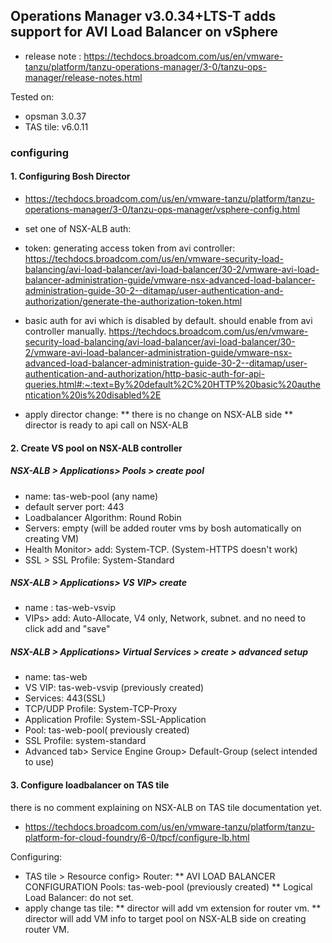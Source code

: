 

## Operations Manager v3.0.34+LTS-T adds support for AVI Load Balancer on vSphere
- release note : https://techdocs.broadcom.com/us/en/vmware-tanzu/platform/tanzu-operations-manager/3-0/tanzu-ops-manager/release-notes.html

Tested on:
- opsman 3.0.37
- TAS tile: v6.0.11


### configuring

#### 1. Configuring Bosh Director 
- https://techdocs.broadcom.com/us/en/vmware-tanzu/platform/tanzu-operations-manager/3-0/tanzu-ops-manager/vsphere-config.html
- set one of NSX-ALB auth:
- token: generating access token from avi controller: https://techdocs.broadcom.com/us/en/vmware-security-load-balancing/avi-load-balancer/avi-load-balancer/30-2/vmware-avi-load-balancer-administration-guide/vmware-nsx-advanced-load-balancer-administration-guide-30-2--ditamap/user-authentication-and-authorization/generate-the-authorization-token.html
- basic auth for avi which is disabled by default. should enable from avi controller manually. https://techdocs.broadcom.com/us/en/vmware-security-load-balancing/avi-load-balancer/avi-load-balancer/30-2/vmware-avi-load-balancer-administration-guide/vmware-nsx-advanced-load-balancer-administration-guide-30-2--ditamap/user-authentication-and-authorization/http-basic-auth-for-api-queries.html#:~:text=By%20default%2C%20HTTP%20basic%20authentication%20is%20disabled%2E

- apply director change:
** there is no change on NSX-ALB side
** director is ready to api call on NSX-ALB


#### 2. Create VS pool on NSX-ALB controller

##### NSX-ALB > Applications> Pools > create pool
- name: tas-web-pool (any name)
- default server port: 443
- Loadbalancer Algorithm: Round Robin
- Servers: empty (will be added router vms by bosh automatically on creating VM)
- Health Monitor> add: System-TCP. (System-HTTPS doesn't work)
- SSL > SSL Profile: System-Standard

##### NSX-ALB > Applications> VS VIP> create
- name : tas-web-vsvip
- VIPs> add: Auto-Allocate, V4 only, Network, subnet. and no  need to click add and "save"

##### NSX-ALB > Applications> Virtual Services > create > advanced setup
- name: tas-web
- VS VIP: tas-web-vsvip (previously created)
- Services: 443(SSL)
- TCP/UDP Profile: System-TCP-Proxy
- Application Profile: System-SSL-Application
- Pool: tas-web-pool( previously created)
- SSL Profile: system-standard
- Advanced tab> Service Engine Group> Default-Group (select intended to use)

#### 3. Configure loadbalancer on TAS tile
there is no comment explaining on NSX-ALB on TAS tile documentation yet.
- https://techdocs.broadcom.com/us/en/vmware-tanzu/platform/tanzu-platform-for-cloud-foundry/6-0/tpcf/configure-lb.html

Configuring:
- TAS tile > Resource config> Router:
** AVI LOAD BALANCER CONFIGURATION Pools: tas-web-pool (previously created)
** Logical Load Balancer: do not set.
- apply change tas tile:
** director will add vm extension for router vm.
** director will add VM info to target pool on NSX-ALB side on creating router VM.
